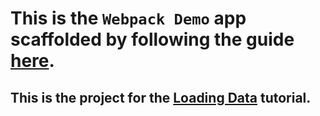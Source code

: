# This is the `Webpack Demo` app scaffolded by following the guide [here](https://webpack.js.org/guides/getting-started/).

## This is the project for the [Loading Data](https://webpack.js.org/guides/asset-management/#loading-data) tutorial.
